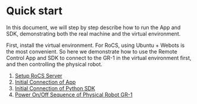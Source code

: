 # Quick start

In this document, we will step by step describe how to run the App and SDK, demonstrating both the real machine and the virtual environment.

First, install the virtual environment. For RoCS, using Ubuntu + Webots is the most convenient. So here we demonstrate how to use the Remote Control App and SDK to connect to the GR-1 in the virtual environment first, and then controlling the physical robot.

1. [Setup RoCS Server](https://github.com/FFTAI/rocs_server/blob/main/README.md)
2. [Initial Connection of App](app/readme.md)
3. [Initial Connection of Python SDK](https://github.com/FFTAI/rocs_client_py/blob/main/README.md)
4. [Power On/Off Sequence of Physical Robot GR-1](gr1_loop.md)
